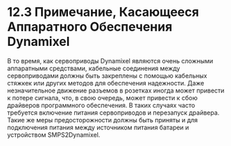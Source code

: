 # 12.3 Примечание, Касающееся Аппаратного Обеспечения Dynamixel

В то время, как сервоприводы Dynamixel являются очень сложными аппаратными средствами, кабельные соединения между сервоприводами должны быть закреплены с помощью кабельных стяжкек или других методов для обеспечения надежности. Даже незначительное движение разъемов в розетках иногда может привести к потере сигнала, что, в свою очередь, может привести к сбою драйверов программного обеспечения. В таких случаях часто требуется включение питания сервоприводов и перезапуск драйвера. Такие же меры предосторожности должны быть приняты и для подключения питания между источником питания батареи и устройством SMPS2Dynamixel.

